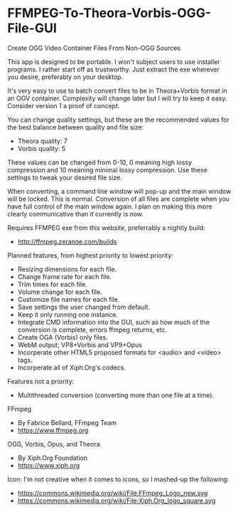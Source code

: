 # FFMPEG-To-Theora-Vorbis-OGG-File-GUI
Create OGG Video Container Files From Non-OGG Sources

This app is designed to be portable. I won't subject users to use installer programs. I rather start off as trustworthy. Just extract the exe wherever you desire, preferably on your desktop.

It's very easy to use to batch convert files to be in Theora+Vorbis format in an OGV container. Complexity will change later but I will try to keep it easy. Consider version 1 a proof of concept.

You can change quality settings, but these are the recommended values for the best balance between quality and file size:
* Theora quality: 7
* Vorbis quality: 5

These values can be changed from 0-10, 0 meaning high lossy compression and 10 meaning minimal lossy compression. Use these settings to tweak your desired file size.

When converting, a command line window will pop-up and the main window will be locked. This is normal. Conversion of all files are complete when you have full control of the main window again. I plan on making this more clearly communicative than it currently is now.

Requires FFMPEG exe from this website, preferrably a nightly build:
* http://ffmpeg.zeranoe.com/builds

Planned features, from highest priority to lowest priority:
* Resizing dimensions for each file.
* Change frame rate for each file.
* Trim times for each file.
* Volume change for each file.
* Customize file names for each file.
* Save settings the user changed from default.
* Keep it only running one instance.
* Integrate CMD information into the GUI, such as how much of the conversion is complete, errors ffmpeg returns, etc.
* Create OGA (Vorbis) only files.
* WebM output; VP8+Vorbis and VP9+Opus
* Incorperate other HTML5 proposed formats for \<audio\> and \<video\> tags.
* Incorperate all of Xiph.Org's codecs.

Features not a priority:
* Multithreaded conversion (converting more than one file at a time).

FFmpeg
* By Fabrice Bellard, FFmpeg Team
* https://www.ffmpeg.org

OGG, Vorbis, Opus, and Theora
* By Xiph.Org Foundation
* https://www.xiph.org

Icon:
I'm not creative when it comes to icons, so I mashed-up the following:
* https://commons.wikimedia.org/wiki/File:FFmpeg_Logo_new.svg
* https://commons.wikimedia.org/wiki/File:Xiph.Org_logo_square.svg

